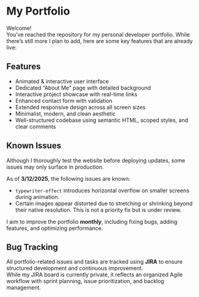 # My Portfolio

Welcome!  
You’ve reached the repository for my personal developer portfolio. While there’s still more I plan to add, here are some key features that are already live:

## Features
- Animated & interactive user interface
- Dedicated “About Me” page with detailed background
- Interactive project showcase with real-time links
- Enhanced contact form with validation
- Extended responsive design across all screen sizes
- Minimalist, modern, and clean aesthetic
- Well-structured codebase using semantic HTML, scoped styles, and clear comments

## Known Issues
Although I thoroughly test the website before deploying updates, some issues may only surface in production.

As of **3/12/2025**, the following issues are known:
- `typewriter-effect` introduces horizontal overflow on smaller screens during animation.
- Certain images appear distorted due to stretching or shrinking beyond their native resolution. This is not a priority fix but is under review.

I aim to improve the portfolio **monthly**, including fixing bugs, adding features, and optimizing performance.

## Bug Tracking

All portfolio-related issues and tasks are tracked using **JIRA** to ensure structured development and continuous improvement.  
While my JIRA board is currently private, it reflects an organized Agile workflow with sprint planning, issue prioritization, and backlog management.

